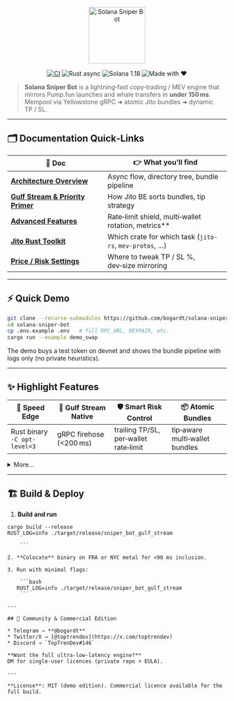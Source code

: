 <p align="center">
  <img src="assets/banner.svg" height="130" alt="Solana Sniper Bot">
</p>

<div align="center">

[![CI](https://img.shields.io/github/actions/workflow/status/bogardt/solana-sniper-bot/ci.yml?label=build)](https://github.com/bogardt/solana-sniper-bot/actions)
![Rust async](https://img.shields.io/badge/Rust-async-93450B?logo=rust)
![Solana 1.18](https://img.shields.io/badge/Solana-1.18-purple)
![Made&nbsp;with&nbsp;❤](https://img.shields.io/badge/Made_with-❤-ff69b4)

</div>

> **Solana Sniper Bot** is a lightning‑fast copy‑trading / MEV engine that
> mirrors Pump.fun launches and whale transfers in **under 150 ms**.  
> Mempool via Yellowstone gRPC ➜ atomic Jito bundles ➜ dynamic TP / SL.

---

## 🗂 Documentation Quick‑Links

| 📄 Doc | 👉 What you’ll find |
|--------|--------------------|
| **[Architecture Overview](docs/architecture.md)** | Async flow, directory tree, bundle pipeline |
| **[Gulf Stream & Priority Primer](docs/gulf-stream.md)** | How Jito BE sorts bundles, tip strategy |**
| **[Advanced Features](docs/advanced-features.md)** | Rate‑limit shield, multi‑wallet rotation, metrics** |
| **[Jito Rust Toolkit](docs/jito-github-libs.md)** | Which crate for which task (`jito-rs`, `mev-protos`, …) |
| **[Price / Risk Settings](docs/price-settings.md)** | Where to tweak TP / SL %, dev‑size mirroring |

---

## ⚡ Quick Demo

```bash
git clone --recurse-submodules https://github.com/bogardt/solana-sniper-bot.git
cd solana-sniper-bot
cp .env.example .env   # fill RPC_URL, KEYPAIR, etc.
cargo run --example demo_swap
````

The demo buys a test token on devnet and shows the bundle pipeline with
logs only (no private heuristics).

---

## ✨ Highlight Features

| 🚀 Speed Edge                | 🌊 Gulf Stream Native   | 🛡 Smart Risk Control                 | 📦 Atomic Bundles              |
| ---------------------------- | ----------------------- | ------------------------------------- | ------------------------------ |
| Rust binary `-C opt-level=3` | gRPC firehose (<200 ms) | trailing TP/SL, per‑wallet rate‑limit | tip‑aware multi‑wallet bundles |

<details>
<summary>More…</summary>

* **Position sizing** – `dev_buy × 0.20` (cap by `MAX_COPY_SOL`) – see [`price-settings.md`](docs/price-settings.md).&#x20;
* **PnL Daemon** polls on‑chain vaults every 15 s.
* **Prometheus metrics** with feature flag `metrics`.
* **Sub‑module patch**: vendored `curve25519‑dalek` accepts `zeroize 1.8` (TLS ready).

</details>

---

## 🏗 Build & Deploy

1. **Build and run**
```
cargo build --release 
RUST_LOG=info ./target/release/sniper_bot_gulf_stream

    ```

2. **Colocate** binary on FRA or NYC metal for <90 ms inclusion.

3. Run with minimal flags:

    ```bash
   RUST_LOG=info ./target/release/sniper_bot_gulf_stream
    ```

---

## 💬 Community & Commercial Edition

* Telegram → **@bogardt**
* Twitter/X → [@toptrendev](https://x.com/toptrendev)
* Discord → `TopTrenDev#146`

**Want the full ultra‑low‑latency engine?**
DM for single‑user licences (private repo + EULA).

---

**License**: MIT (demo edition). Commercial licence available for the full build.

